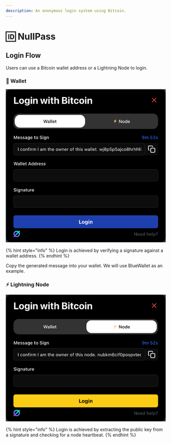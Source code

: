 ```yaml
---
description: An anonymous login system using Bitcoin.
---
```


# 🆔 NullPass

## Login Flow

Users can use a Bitcoin wallet address or a Lightning Node to login.&#x20;

### 📃 Wallet

![](../.gitbook/assets/LWBW.png)

{% hint style="info" %}
Login is achieved by verifying a signature against a wallet address.
{% endhint %}

Copy the generated message into your wallet. We will use BlueWallet as an example.

### ⚡ Lightning Node

![](../.gitbook/assets/LWLN.png)

{% hint style="info" %}
Login is achieved by extracting the public key from a signature and checking for a node heartbeat.
{% endhint %}
